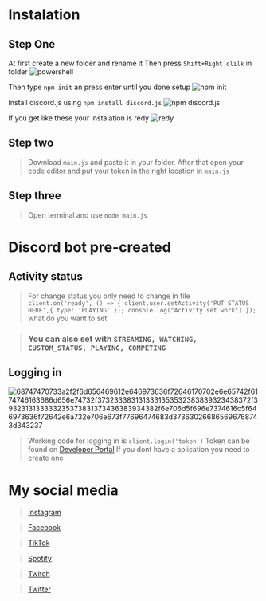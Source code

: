 # Instalation
## Step One
At first create a new folder and rename it
Then press `Shift+Right clilk` in folder
![powershell](https://media.discordapp.net/attachments/723811315528892487/921128676647633006/Powershell.png?width=760&height=427)

Then type `npm init` an press enter until you done setup
![npm init](https://media.discordapp.net/attachments/723811315528892487/921129120082055228/npm_ini.png?width=760&height=427)

Install discord.js using `npm install discord.js`
![npm discord.js](https://media.discordapp.net/attachments/723811315528892487/921133257817468948/npm_instal_discord.js.png?width=760&height=427)

If you get like these your instalation is redy
![redy](https://media.discordapp.net/attachments/723811315528892487/921135736969887785/final_download_discord.js.png?width=760&height=427)

## Step two

>Download `main.js` and paste it in your folder. 
>After that open your code editor and put your token in the right location in `main.js`

## Step three

>Open terminal and use `node main.js`

# Discord bot pre-created

## Activity status
>For change status you only need to change in file ``` client.on('ready', () => {
  client.user.setActivity('PUT STATUS HERE',{ type: 'PLAYING' });
   console.log("Activity set work")
    });``` what do you want to set
    
>### You can also set with ```STREAMING, WATCHING, CUSTOM_STATUS, PLAYING, COMPETING``` 


## Logging in
![68747470733a2f2f6d656469612e646973636f72646170702e6e65742f6174746163686d656e74732f3732333831313331353532383839323438372f3932313133333235373831373436383934382f6e706d5f696e7374616c5f646973636f72642e6a732e706e673f77696474683d373630266865696768743d343237](https://user-images.githubusercontent.com/69989935/146442906-232aeb84-ac64-4c9a-affc-468c4161f9a6.png)

>Working code for logging in is `client.login('token')`
>Token can be found on [Developer Portal](https://discord.com/developers/applications)
>If you dont have a aplication you need to create one

# My social media

>[Instagram](https://instagram.com/mihai200677)

>[Facebook](https://www.facebook.com/mihai.munteanu1902)

>[TikTok](https://www.tiktok.com/@mihai200677?lang=en)

>[Spotify](https://open.spotify.com/user/vgrkgeyexdb402tkb68qvoh71)

>[Twitch](https://www.twitch.tv/mihai200677)

>[Twitter](https://twitter.com/mihai200677)

